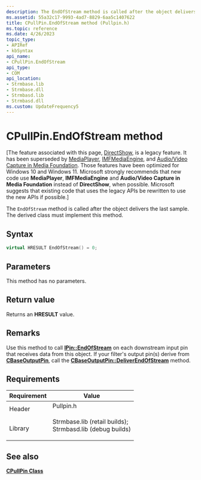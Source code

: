 ```yaml
---
description: The EndOfStream method is called after the object delivers the last sample. The derived class must implement this method.
ms.assetid: 55a32c17-9993-4ad7-8829-6aa5c1407622
title: CPullPin.EndOfStream method (Pullpin.h)
ms.topic: reference
ms.date: 4/26/2023
topic_type: 
- APIRef
- kbSyntax
api_name: 
- CPullPin.EndOfStream
api_type: 
- COM
api_location: 
- Strmbase.lib
- Strmbase.dll
- Strmbasd.lib
- Strmbasd.dll
ms.custom: UpdateFrequency5
---
```


# CPullPin.EndOfStream method

\[The feature associated with this page, [DirectShow](/windows/win32/directshow/directshow), is a legacy feature. It has been superseded by [MediaPlayer](/uwp/api/Windows.Media.Playback.MediaPlayer), [IMFMediaEngine](/windows/win32/api/mfmediaengine/nn-mfmediaengine-imfmediaengine), and [Audio/Video Capture in Media Foundation](windows/win32/medfound/audio-video-capture-in-media-foundation). Those features have been optimized for Windows 10 and Windows 11. Microsoft strongly recommends that new code use **MediaPlayer**, **IMFMediaEngine** and **Audio/Video Capture in Media Foundation** instead of **DirectShow**, when possible. Microsoft suggests that existing code that uses the legacy APIs be rewritten to use the new APIs if possible.\]

The `EndOfStream` method is called after the object delivers the last sample. The derived class must implement this method.

## Syntax


```C++
virtual HRESULT EndOfStream() = 0;
```



## Parameters

This method has no parameters.

## Return value

Returns an **HRESULT** value.

## Remarks

Use this method to call [**IPin::EndOfStream**](/windows/desktop/api/Strmif/nf-strmif-ipin-endofstream) on each downstream input pin that receives data from this object. If your filter's output pin(s) derive from [**CBaseOutputPin**](cbaseoutputpin.md), call the [**CBaseOutputPin::DeliverEndOfStream**](cbaseoutputpin-deliverendofstream.md) method.

## Requirements



| Requirement | Value |
|--------------------|--------------------------------------------------------------------------------------------------------------------------------------------------------------------------------------------|
| Header<br/>  | <dl> <dt>Pullpin.h</dt> </dl>                                                                                                       |
| Library<br/> | <dl> <dt>Strmbase.lib (retail builds); </dt> <dt>Strmbasd.lib (debug builds)</dt> </dl> |



## See also

<dl> <dt>

[**CPullPin Class**](cpullpin.md)
</dt> </dl>

 

 




